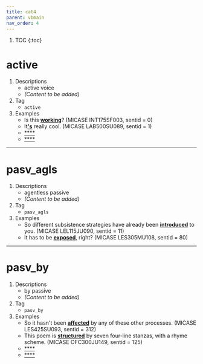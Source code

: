 ```yaml
---
title: cat4
parent: vbmain
nav_order: 4
---
```

1. TOC
{:toc}

# active

1. Descriptions
    - active voice
    - *(Content to be added)*
2. Tag
    - `active`
3. Examples
    - Is this <ins>**working**</ins>? (MICASE INT175SF003, sentid = 0)
    - It<ins>**'s**</ins> really cool. (MICASE LAB500SU089, sentid = 1)
    - <ins>****</ins>
    - <ins>****</ins>

---

# pasv_agls

1. Descriptions
    - agentless passive
    - *(Content to be added)*
2. Tag
    - `pasv_agls`
3. Examples
    - So different subsistence strategies have already been <ins>**introduced**</ins> to you. (MICASE LEL115JU090, sentid = 11)
    - It has to be <ins>**exposed**</ins>, right? (MICASE LES305MU108, sentid = 80)

---

# pasv_by

1. Descriptions
    - by passive
    - *(Content to be added)*
2. Tag
    - `pasv_by`
3. Examples
    - So it hasn't been <ins>**affected**</ins> by any of these other processes. (MICASE LES425SU093, sentid = 312)
    - This poem is <ins>**structured**</ins> by seven four-line stanzas, with a rhyme scheme. (MICASE OFC300JU149, sentid = 125)
    - <ins>****</ins>
    - <ins>****</ins>

